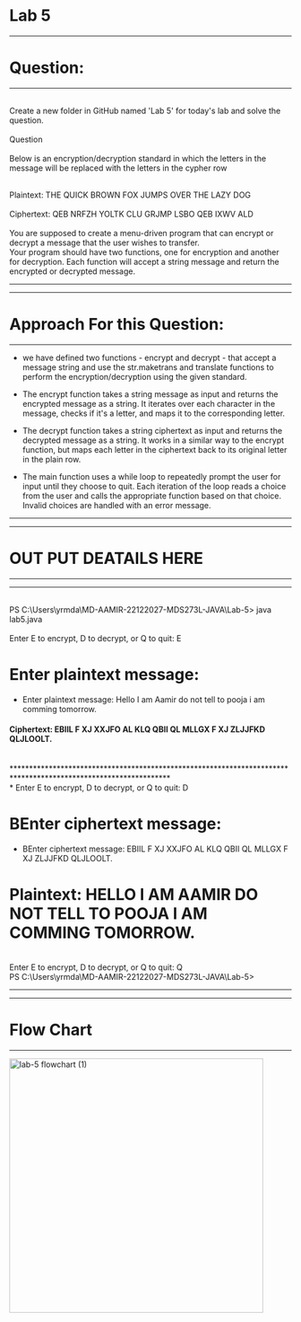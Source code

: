 
# Lab 5
*******************
# Question:
*******************

<br> Create a new folder in GitHub named 'Lab 5' for today's lab and solve the question.
<br> 
<br> Question
<br> 
<br> Below is an encryption/decryption standard in which the letters in the message will be replaced with the letters in the cypher row

<br> Plaintext:  THE QUICK BROWN FOX JUMPS OVER THE LAZY DOG
<br> 
<br> Ciphertext: QEB NRFZH YOLTK CLU GRJMP LSBO QEB IXWV ALD
<br> 
<br> You are supposed to create a menu-driven program that can encrypt or decrypt a message that the user wishes to transfer.
<br> Your program should have two functions, one for encryption and another for decryption. Each function will accept a string message and return the encrypted or decrypted message.

**************************************************************************************************************************************************************************************

*******************************
# Approach For this Question:
******************************
* we have defined two functions - encrypt and decrypt - that accept a message string and use the str.maketrans and translate functions to perform the encryption/decryption using the given standard.

* The encrypt function takes a string message as input and returns the encrypted message as a string. It iterates over each character in the message, checks if it's a letter, and maps it to the corresponding letter.

* The decrypt function takes a string ciphertext as input and returns the decrypted message as a string. It works in a similar way to the encrypt function, but maps each letter in the ciphertext back to its original letter in the plain row.

* The main function uses a while loop to repeatedly prompt the user for input until they choose to quit. Each iteration of the loop reads a choice from the user and calls the appropriate function based on that choice. Invalid choices are handled with an error message.

*******************************************************************************************************************************************************************************************
 
 
 ****************************
 # OUT PUT DEATAILS HERE
 ****************************

**************************************************************************************************************
<br>  PS C:\Users\yrmda\MD-AAMIR-22122027-MDS273L-JAVA\Lab-5> java lab5.java
<br> 
<br> Enter E to encrypt, D to decrypt, or Q to quit: E
# Enter plaintext message:
* Enter plaintext message: Hello I am Aamir do not tell to pooja i am comming tomorrow. 
#### Ciphertext: EBIIL F XJ XXJFO AL KLQ QBII QL MLLGX F XJ ZLJJFKD QLJLOOLT.
<br> 
****************************************************************************************************************
<br> 
*  Enter E to encrypt, D to decrypt, or Q to quit: D

# BEnter ciphertext message: 
* BEnter ciphertext message: EBIIL F XJ XXJFO AL KLQ QBII QL MLLGX F XJ ZLJJFKD QLJLOOLT.
 
# Plaintext: HELLO I AM AAMIR DO NOT TELL TO POOJA I AM COMMING TOMORROW.

<br> Enter E to encrypt, D to decrypt, or Q to quit: Q
<br> PS C:\Users\yrmda\MD-AAMIR-22122027-MDS273L-JAVA\Lab-5>

*******************************************************************************************************************************


***************************
# Flow Chart
***************************

<img width="453" alt="lab-5 flowchart (1)" src="https://user-images.githubusercontent.com/97155542/236739552-49b9a175-4a4a-4b43-b96b-0758cd6d7e6e.png">


